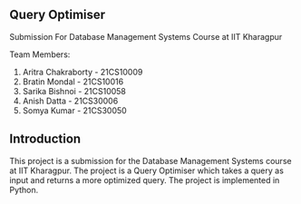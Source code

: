 ## Query Optimiser

Submission For Database Management Systems Course at IIT Kharagpur

Team Members:
1. Aritra Chakraborty - 21CS10009
2. Bratin Mondal - 21CS10016
3. Sarika Bishnoi - 21CS10058
4. Anish Datta - 21CS30006
5. Somya Kumar - 21CS30050

## Introduction
This project is a submission for the Database Management Systems course at IIT Kharagpur. The project is a Query Optimiser which takes a query as input and returns a more optimized query. The project is implemented in Python.
